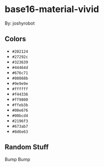 # base16-material-vivid

By: joshyrobot

## Colors

* `#202124`
* `#27292c`
* `#323639`
* `#44464d`
* `#676c71`
* `#80868b`
* `#9e9e9e`
* `#ffffff`
* `#f44336`
* `#ff9800`
* `#ffeb3b`
* `#00e676`
* `#00bcd4`
* `#2196f3`
* `#673ab7`
* `#8d6e63`

## Random Stuff

Bump
Bump
